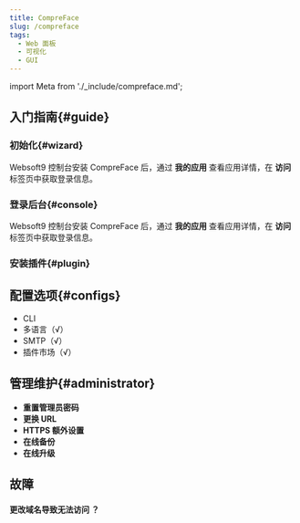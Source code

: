 ```yaml
---
title: CompreFace
slug: /compreface
tags:
  - Web 面板
  - 可视化
  - GUI
---
```


import Meta from './_include/compreface.md';

<Meta name="meta" />

## 入门指南{#guide}

### 初始化{#wizard}

Websoft9 控制台安装 CompreFace 后，通过 **我的应用** 查看应用详情，在 **访问** 标签页中获取登录信息。  

### 登录后台{#console}

Websoft9 控制台安装 CompreFace 后，通过 **我的应用** 查看应用详情，在 **访问** 标签页中获取登录信息。  

### 安装插件{#plugin}

## 配置选项{#configs}

- CLI
- 多语言（√）
- SMTP（√）
- 插件市场（√）

## 管理维护{#administrator}

- **重置管理员密码**
- **更换 URL**
- **HTTPS 额外设置**
- **在线备份**
- **在线升级**

## 故障

#### 更改域名导致无法访问 ？
